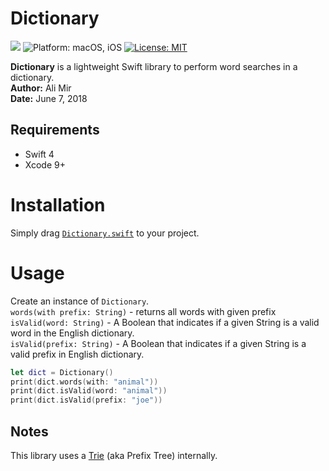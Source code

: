 # Dictionary

[![](https://img.shields.io/badge/Swift-4.0-orange.svg?style=flat-square)](https://developer.apple.com/swift/ "Swift 4") ![](https://img.shields.io/badge/platform-macOS,%20iOS-yellowgreen.svg?style=flat-square "Platform: macOS, iOS") [![](https://img.shields.io/badge/license-MIT-lightgrey.svg?style=flat-square "License: MIT")](LICENSE.md)

**Dictionary** is a lightweight Swift library to perform word searches in a dictionary.
<br />
**Author:** Ali Mir<br />
**Date:** June 7, 2018<br />

## Requirements

- Swift 4
- Xcode 9+

# Installation
Simply drag [`Dictionary.swift`](/Dictionary.swift) to your project.

# Usage
Create an instance of `Dictionary`.<br />
`words(with prefix: String)` - returns all words with given prefix<br />
`isValid(word: String)` - A Boolean that indicates if a given String is a valid word in the English dictionary.<br />
`isValid(prefix: String)` - A Boolean that indicates if a given String is a valid prefix in English dictionary.<br />
```SWIFT
let dict = Dictionary()
print(dict.words(with: "animal"))
print(dict.isValid(word: "animal"))
print(dict.isValid(prefix: "joe"))
```

## Notes
This library uses a [Trie](https://en.wikipedia.org/wiki/Trie) (aka Prefix Tree) internally.

